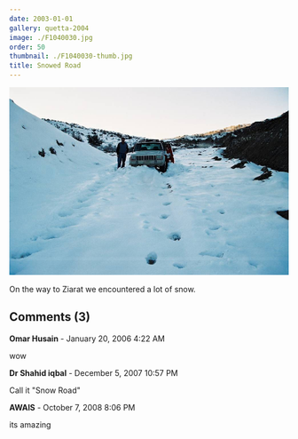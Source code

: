 ```yaml
---
date: 2003-01-01
gallery: quetta-2004
image: ./F1040030.jpg
order: 50
thumbnail: ./F1040030-thumb.jpg
title: Snowed Road
---
```


![Snowed Road](./F1040030.jpg)

On the way to Ziarat we encountered a lot of snow.

<div id="comments">

## Comments (3)

<div id="comment">

**Omar Husain** - January 20, 2006  4:22 AM

wow

</div>

<div id="comment">

**Dr Shahid iqbal** - December  5, 2007 10:57 PM

Call it "Snow Road"

</div>

<div id="comment">

**AWAIS** - October  7, 2008  8:06 PM

its amazing

</div>

</div>